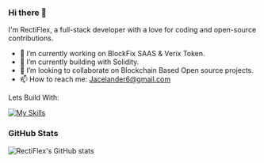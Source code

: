 ### Hi there 👋

I'm RectiFlex, a full-stack developer with a love for coding and open-source contributions.

- 🔭 I’m currently working on BlockFix SAAS & Verix Token.
- 🌱 I’m currently building with Solidity.
- 👯 I’m looking to collaborate on Blockchain Based Open source projects.
- 📫 How to reach me: Jacelander6@gmail.com

Lets Build With:

[![My Skills](https://skillicons.dev/icons?i=js,html,css,react,nextjs,nodejs,ts,solidity,npm,vite)](https://skillicons.dev)

### GitHub Stats

![RectiFlex's GitHub stats](https://github-readme-stats.vercel.app/api?username=RectiFlex&show_icons=true&theme=radical)
